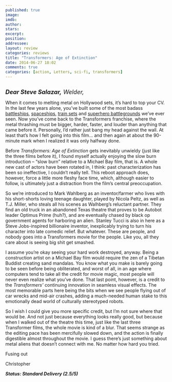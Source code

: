 ```yaml
---
published: true
image: 
imdb: 
author:  
stars: 
excerpt: 
position: 
addressee: 
layout: review
categories: reviews
title: "Transformers: Age of Extinction"
date: 2014-06-27 18:02
comments: true
categories: [action, Letters, sci-fi, transformers]
---
```

<div><p><span class="full-image-block ssNonEditable"><span><a href="/letters/2014/6/27/transformers-age-of-extinction.html"><img src="http://rollotomasi73.files.wordpress.com/2014/06/transformers20age20of20distinction.jpg" alt="" /></a></span></span></p><p><em style="font-size:130%;"><strong>Dear Steve Salazar,</strong> Welder,</em></p><p>When it comes to melting metal on Hollywood sets, it&rsquo;s hard to top your CV. In the last few years alone, you&rsquo;ve built some of the most badass <a href="/letters/2012/5/18/battleship.html">battleships</a>, <a href="/letters/2013/4/19/oblivion.html">spaceships</a>, <a href="/letters/2014/2/25/the-lone-ranger.html">train sets</a> and <a href="/letters/2012/5/10/the-avengers.html">superhero battlegrounds</a> we&rsquo;ve ever seen. Now you&rsquo;ve come back to the Transformers<em> </em>franchise, where the metal thrashing must be bigger, harder, faster, and louder than anything that came before it. Personally, I&rsquo;d rather just bang my head against the wall. At least that&rsquo;s how I felt going into this film&hellip; and then again at about the 90-minute mark when I realized it was only halfway done.</p><p>Before <em>Transformers: Age of Extinction</em> gets inevitably unwieldy (just like the three films before it), I found myself actually enjoying the slow burn introduction &ndash; &ldquo;slow burn&rdquo; relative to a Michael Bay film, that is. A whole new cast of actors have been rotated in, I think: past characterization has been so ineffective, I couldn&rsquo;t really tell.  This reboot approach does, however, force a little more fleshy face time, which, although easier to follow, is ultimately just a distraction from the film&rsquo;s central preoccupation.</p><p>So we&rsquo;re introduced to Mark Wahlberg as an inventor/farmer who lives with his short-shorts loving teenage daughter, played by Nicola Peltz, as well as T.J. Miller, who steals all his scenes as Walhberg&rsquo;s reluctant partner.  They find an old truck in an abandoned Texas theatre that proves to be Autobot leader Optimus Prime (huh?), and are eventually chased by black op government agents for harboring an alien.  Stanley Tucci is also in here as a Steve Jobs-inspired billionaire inventor, inexplicably trying to turn his character into late comedic relief.  But whatever. These are people, and nobody goes into a Transformers movie for the people. Like you, all they care about is seeing big shit get smashed. </p><p>I assume you&rsquo;re okay seeing your hard work destroyed, anyway. Being a construction artist on a Michael Bay film would require the zen of a Tibetan Buddist creating sand mandalas. You know what you make is barely going to be seen before being obliterated, and worst of all, in an age where computers tend to take all the credit for movie magic, most people will never even realize what you&rsquo;ve done.  That last point, however, is a credit to the <em>Transformers&rsquo;</em> continuing innovation in seamless visual effects. The most memorable parts here being the bits when we see people flying out of car wrecks and mid-air crashes, adding a much-needed human stake to this emotionally dead world of culturally stereotyped robots.</p><p>So I wish I could give you more specific credit, but I&rsquo;m not sure where that would be. And not just because everything looks really good, but because when I walked out of the theatre this time, just like the last three Transformer films, the whole movie is kind of a blur. That seems strange as the editing pace has been mercifully slowed down, and the action is finally digestible almost throughout the movie. I guess there&rsquo;s just something about metal aliens that doesn&rsquo;t connect with me. No matter how hard you tried.</p><p>Fusing out</p><p>Christopher</p><p><strong><em>Status: Standard Delivery (2.5/5)</em></strong></p></div>
